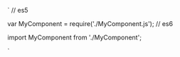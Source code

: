 `
// es5

var MyComponent = require('./MyComponent.js');
// es6

import MyComponent from './MyComponent';

`
